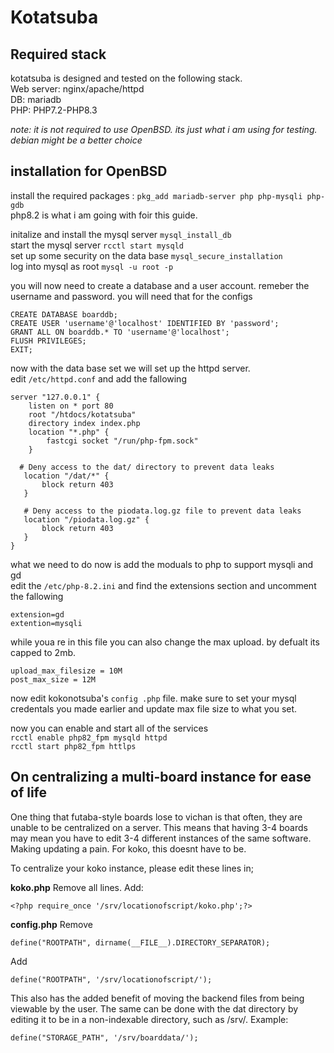 # Kotatsuba

## Required stack
kotatsuba is designed and tested on the following stack.<br>
Web server: nginx/apache/httpd<br>
DB: mariadb<br>
PHP: PHP7.2-PHP8.3<br>

*note: it is not required to use OpenBSD. its just what i am using for testing. debian might be a better choice*
## installation for OpenBSD

install the required packages : ``pkg_add mariadb-server php php-mysqli php-gdb``<br>
php8.2 is what i am going with foir this guide.

initalize and install  the mysql server `mysql_install_db `<br>
start the mysql server `rcctl start mysqld`<br>
set up some security on the data base `mysql_secure_installation`<br>
log into mysql as root `mysql -u root -p`<br>

you will now need to create a database and a user account.
remeber the username and password. you will need that for the configs
```mysql
CREATE DATABASE boarddb;
CREATE USER 'username'@'localhost' IDENTIFIED BY 'password';
GRANT ALL ON boarddb.* TO 'username'@'localhost';
FLUSH PRIVILEGES;
EXIT;
```

now with the data base set we will set up the httpd server.<br>
edit ``/etc/httpd.conf`` and add the fallowing
```
server "127.0.0.1" {
	listen on * port 80
	root "/htdocs/kotatsuba"
	directory index index.php
	location "*.php" {
		fastcgi socket "/run/php-fpm.sock"
	}

  # Deny access to the dat/ directory to prevent data leaks
   location "/dat/*" {
       block return 403
   }

   # Deny access to the piodata.log.gz file to prevent data leaks
   location "/piodata.log.gz" {
       block return 403
   }
}
```

what we need to do now is add the moduals to php to support mysqli and gd<br>
edit the ``/etc/php-8.2.ini`` and find the extensions section and uncomment the fallowing<br>
```
extension=gd
extention=mysqli
```
while youa re in this file you can also change the max upload. by defualt its capped to 2mb. 
```
upload_max_filesize = 10M
post_max_size = 12M
```

now edit kokonotsuba's ``config .php`` file. make sure to set your mysql credentals you made earlier and update max file size to what you set.

now you can enable and start all of the services<br>
`rcctl enable php82_fpm mysqld httpd`<br>
`rcctl start php82_fpm httlps`<br>


## On centralizing a multi-board instance for ease of life
One thing that futaba-style boards lose to vichan is that often, they are unable to be centralized on a server. This means that having 3-4 boards may mean you have to edit 3-4 different instances of the same software. Making updating a pain. For koko, this doesnt have to be.

To centralize your koko instance, please edit these lines in;

**koko.php**
Remove all lines. Add:

`<?php require_once '/srv/locationofscript/koko.php';?>`

**config.php**
Remove 

`define("ROOTPATH", dirname(__FILE__).DIRECTORY_SEPARATOR);`

Add

`define("ROOTPATH", '/srv/locationofscript/');`

This also has the added benefit of moving the backend files from being viewable by the user. The same can be done with the dat directory by editing it to be in a non-indexable directory, such as /srv/. Example:

`define("STORAGE_PATH", '/srv/boarddata/');`
